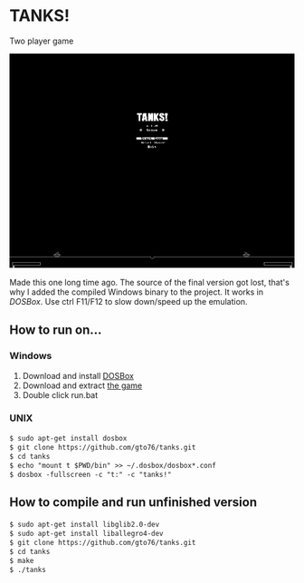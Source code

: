 TANKS!
======

Two player game

![Alt text](/doc/tanks-screenshot.png?raw=true "Screenshot of the game")

Made this one long time ago. The source of the final version got lost, that's why I added the compiled Windows binary to the project. It works in _DOSBox_. Use ctrl F11/F12 to slow down/speed up the emulation.

How to run  on…
---------------

### Windows
1. Download and install [DOSBox](http://sourceforge.net/projects/dosbox/files/latest/download?accel_key=56%3A1425822250%3Ahttp%253A//www.dosbox.com/download.php%253Fmain%253D1%3Ad55255fd%24a12400df8eebd87c25f5ab461bc8f735bfa63f2a&click_id=32fbcef4-c599-11e4-b7db-0200ac1d1d8b&source=accel)
2. Download and extract [the game](https://github.com/gto76/tanks/archive/master.zip)
3. Double click run.bat

### UNIX
```
$ sudo apt-get install dosbox
$ git clone https://github.com/gto76/tanks.git
$ cd tanks
$ echo "mount t $PWD/bin" >> ~/.dosbox/dosbox*.conf
$ dosbox -fullscreen -c "t:" -c "tanks!"
```

How to compile and run unfinished version
-----------------------------------------
```
$ sudo apt-get install libglib2.0-dev
$ sudo apt-get install liballegro4-dev
$ git clone https://github.com/gto76/tanks.git
$ cd tanks
$ make
$ ./tanks
```
